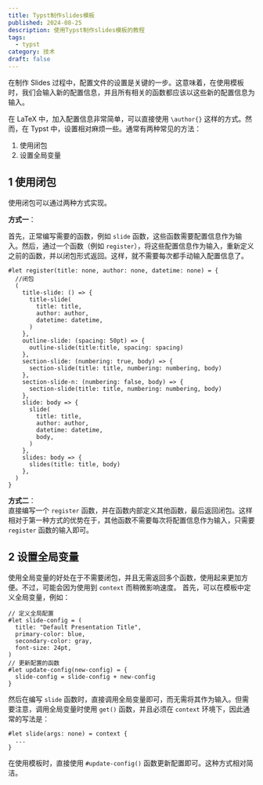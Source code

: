```yaml
---
title: Typst制作slides模板
published: 2024-08-25
description: 使用Typst制作slides模板的教程
tags:
  - typst
category: 技术
draft: false
---
```

在制作 Slides 过程中，配置文件的设置是关键的一步。这意味着，在使用模板时，我们会输入新的配置信息，并且所有相关的函数都应该以这些新的配置信息为输入。

在 LaTeX 中，加入配置信息非常简单，可以直接使用 `\author{}` 这样的方式。然而，在 Typst 中，设置相对麻烦一些。通常有两种常见的方法：
1. 使用闭包
2. 设置全局变量

## 1 使用闭包
使用闭包可以通过两种方式实现。 

**方式一**：

首先，正常编写需要的函数，例如 `slide` 函数，这些函数需要配置信息作为输入。然后，通过一个函数（例如 `register`），将这些配置信息作为输入，重新定义之前的函数，并以闭包形式返回。这样，就不需要每次都手动输入配置信息了。
```typst
#let register(title: none, author: none, datetime: none) = {
  //闭包
  (
    title-slide: () => {
      title-slide(
        title: title,
        author: author,
        datetime: datetime,
      )
    },
    outline-slide: (spacing: 50pt) => {
      outline-slide(title:title, spacing: spacing)
    },
    section-slide: (numbering: true, body) => {
      section-slide(title: title, numbering: numbering, body)
    },
    section-slide-n: (numbering: false, body) => {
      section-slide(title: title, numbering: numbering, body)
    },
    slide: body => {
      slide(
        title: title,
        author: author,
        datetime: datetime,
        body,
      )
    },
    slides: body => {
      slides(title: title, body)
    },
  )
}
```
**方式二**：  
直接编写一个 `register` 函数，并在函数内部定义其他函数，最后返回闭包。这样相对于第一种方式的优势在于，其他函数不需要每次将配置信息作为输入，只需要 `register` 函数的输入即可。

## 2 设置全局变量
使用全局变量的好处在于不需要闭包，并且无需返回多个函数，使用起来更加方便。不过，可能会因为使用到 `context` 而稍微影响速度。
首先，可以在模板中定义全局变量，例如：
```typst
// 定义全局配置 
#let slide-config = ( 
  title: "Default Presentation Title", 
  primary-color: blue, 
  secondary-color: gray, 
  font-size: 24pt, 
) 
// 更新配置的函数 
#let update-config(new-config) = { 
  slide-config = slide-config + new-config 
}
```
然后在编写 `slide` 函数时，直接调用全局变量即可，而无需将其作为输入。但需要注意，调用全局变量时使用 `get()` 函数，并且必须在 `context` 环境下，因此通常的写法是：
```typst
#let slide(args: none) = context {
  ...
}
```
在使用模板时，直接使用 `#update-config()` 函数更新配置即可。这种方式相对简洁。